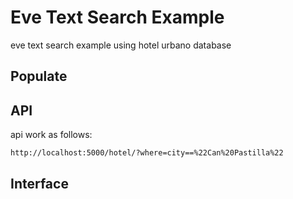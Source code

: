 # Eve Text Search Example
eve text search example using hotel urbano database

## Populate

## API
api work as follows:

    http://localhost:5000/hotel/?where=city==%22Can%20Pastilla%22

## Interface
